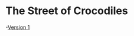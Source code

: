 # The Street of Crocodiles
-[Version 1](https://E-Fwarden.github.io/The-Street-of-Crocodiles/index.html)



